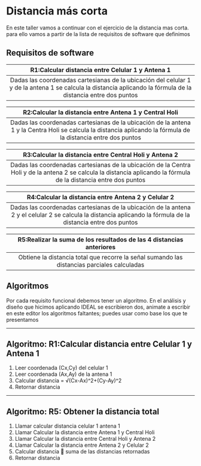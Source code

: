 # Distancia más corta
En este taller vamos a continuar con el ejercicio de la distancia mas corta. para ello vamos a partir de la lista de requisitos de software que definimos

## Requisitos de software

 |R1:Calcular distancia entre Celular 1 y Antena 1 |
 | :-------------: |
|Dadas las coordenadas cartesianas de la ubicación del celular 1 y de la antena 1 se calcula la distancia aplicando la fórmula de la distancia entre dos puntos |

|R2:Calcular la distancia entre Antena 1 y Central Holi |
 | :-------------: |
|Dadas las coordenadas cartesianas de la ubicación de la antena 1 y la Centra Holi se calcula la distancia aplicando la fórmula de la distancia entre dos puntos |

|R3:Calcular la distancia entre Central Holi y Antena 2 |
 | :-------------: |
|Dadas las coordenadas cartesianas de la ubicación de la Centra Holi y de la antena 2 se calcula la distancia aplicando la fórmula de la distancia entre dos puntos |

|R4:Calcular la distancia entre Antena 2 y Celular 2 |
 | :-------------: |
|Dadas las coordenadas cartesianas de la ubicación de la antena 2 y el celular 2 se calcula la distancia aplicando la fórmula de la distancia entre dos puntos |

|R5:Realizar la suma de los resultados de las 4 distancias anteriores |
 | :-------------: |
|Obtiene la distancia total que recorre la señal sumando las distancias parciales calculadas  |

## Algoritmos
Por cada requisito funcional debemos tener un algoritmo. En el análisis y diseño que hicimos aplicando IDEAL se escribieron dos, animate a escribir en este editor los algoritmos faltantes; puedes usar como base los que te presentamos

---
Algoritmo: R1:Calcular distancia entre Celular 1 y Antena 1
---
1.	Leer coordenada (Cx,Cy) del celular 1
2.	Leer coordenada (Ax,Ay) de la antena 1
3.  Calcular distancia = √(Cx-Ax)^2+(Cy-Ay)^2 
4.  Retornar distancia


---
Algoritmo: R5: Obtener la distancia total
---
1.	Llamar calcular distancia celular 1 antena 1
2.	Llamar Calcular la distancia entre Antena 1 y Central Holi
3.	Llamar Calcular la distancia entre Central Holi y Antena 2
4.	Llamar Calcular la distancia entre Antena 2 y Celular 2
5.	Calcular distancia  suma de las distancias retornadas
6.	Retornar distancia